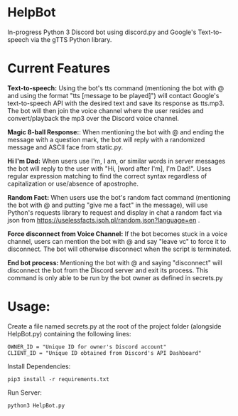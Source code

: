 # HelpBot

In-progress Python 3 Discord bot using discord.py and Google's Text-to-speech via the gTTS Python library.

# Current Features

**Text-to-speech:** Using the bot's tts command (mentioning the bot with @ and using the format "tts [message to be played]") will contact Google's text-to-speech API with the desired text and save its response as tts.mp3. The bot will then join the voice channel where the user resides and convert/playback the mp3 over the Discord voice channel. 

**Magic 8-ball Response:**: When mentioning the bot with @ and ending the message with a question mark, the bot will reply with a randomized message and ASCII face from static.py. 

**Hi I'm Dad:** When users use I'm, I am, or similar words in server messages the bot will reply to the user with "Hi, [word after I'm], I'm Dad!". Uses regular expression matching to find the correct syntax regardless of capitalization or use/absence of apostrophe. 

**Random Fact:** When users use the bot's random fact command (mentioning the bot with @ and putting "give me a fact" in the message), will use Python's requests library to request and display in chat a random fact via json from https://uselessfacts.jsph.pl/random.json?language=en . 

**Force disconnect from Voice Channel:** If the bot becomes stuck in a voice channel, users can mention the bot with @ and say "leave vc" to force it to disconnect. The bot will otherwise disconnect when the script is terminated. 

**End bot process:** Mentioning the bot with @ and saying "disconnect" will disconnect the bot from the Discord server and exit its process. This command is only able to be run by the bot owner as defined in secrets.py

# Usage:

Create a file named secrets.py at the root of the project folder (alongside HelpBot.py) containing the following lines:

```
OWNER_ID = "Unique ID for owner's Discord account"
CLIENT_ID = "Unique ID obtained from Discord's API Dashboard"
```

Install Dependencies:

```
pip3 install -r requirements.txt
```

Run Server:

```
python3 HelpBot.py
```
